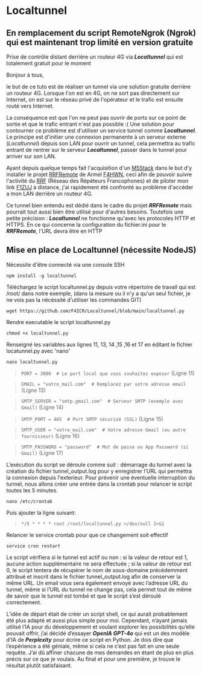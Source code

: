 # Localtunnel
## En remplacement du script RemoteNgrok (Ngrok) qui est maintenant trop limité en version gratuite

Prise de contrôle distant derrière un routeur 4G via ***Localtunnel*** qui est totalement gratuit pour le moment

Bonjour à tous,

le but de ce tuto est de réaliser un tunnel via une solution gratuite derrière un routeur 4G. Lorsque l'on est en 4G, on ne sort pas directement sur Internet, on est sur le réseau privé de l'opérateur et le trafic est ensuite routé vers Internet.

La conséquence est que l'on ne peut pas ouvrir de ports sur ce point de sortie et que le trafic entrant n'est pas possible :( Une solution pour contourner ce problème est d'utiliser un service tunnel comme ***Localtunnel***. Le principe est d'initier une connexion permanente à un serveur externe (_Localtunnel_) depuis son LAN pour ouvrir un tunnel, cela permettra au trafic entrant de rentrer sur le serveur ***Localtunnel***, passer dans le tunnel pour arriver sur son LAN.

Ayant depuis quelque temps fait l'acquisition d'un [M5Stack](https://m5stack.com/) dans le but d'y installer le projet [RRFRemote](https://github.com/armel/RRFRemote) de Armel [F4HWN](https://www.qrz.com/db/F4HWN), ceci afin de pouvoir suivre l'activité du [RRF](http://rrf4.f5nlg.ovh:82/) (Réseau des Répéteurs Francophones) et de piloter mon link [F1ZUJ](https://www.qrz.com/db/F1ZUJ) à distance, j'ai rapidement été confronté au problème d'accéder a mon LAN derrière un routeur 4G.

Ce tunnel bien entendu est dédié dans le cadre du projet ***RRFRemote*** mais pourrait tout aussi bien être utilisé pour d'autres besoins.
Toutefois une petite précision : ***Localtunnel*** ne fonctionne qu'avec les protocoles HTTP et HTTPS. 
En ce qui concerne la configuration du fichier.ini pour le ***RRFRemote***, l'URL devra être en HTTP

## Mise en place de Localtunnel (nécessite NodeJS) 
Nécessite d'être connecté via une console SSH

`npm install -g localtunnel`

Téléchargez le script localtunnel.py depuis votre répertoire de travail qui est /root/ dans notre exemple, (dans la mesure ou il n'y a qu'un seul fichier, je ne vois pas la nécéssité d'utiliser les commandes GIT)

`wget https://github.com/F4ICR/Localtunnel/blob/main/localtunnel.py`

Rendre executable le script localtunnel.py

`chmod +x localtunnel.py`

Renseigné les variables aux lignes 11, 13, 14 ,15 ,16 et 17 en éditant le fichier locatunnel.py avec 'nano'

`nano localtunnel.py`

> `PORT = 3000  # Le port local que vous souhaitez exposer` (Ligne 11)

> `EMAIL = "votre_mail.com"  # Remplacez par votre adresse email` (Ligne 13)
 
> `SMTP_SERVER = "smtp.gmail.com"  # Serveur SMTP (exemple avec Gmail)` (Ligne 14)

> `SMTP_PORT = 465  # Port SMTP sécurisé (SSL)` (Ligne 15)

> `SMTP_USER = "votre_mail.com"  # Votre adresse Gmail (ou autre fournisseur)` (Ligne 16)

> `SMTP_PASSWORD = "password"  # Mot de passe ou App Password (si Gmail)` (Ligne 17)

L’exécution du script se déroule comme suit : démarrage du tunnel avec la création du fichier tunnel_output.log pour y enregistrer l’URL qui permettra la connexion depuis l'exterieur. Pour prévenir une éventuelle interruption du tunnel, nous allons créer une entrée dans la crontab pour relancer le script toutes les 5 minutes.

`nano /etc/crontab`

Puis ajouter la ligne suivant:

> `*/5 * * * * root /root/localtunnel.py >/dev/null 2>&1`

Relancer le service crontab pour que ce changement soit effectif

`service cron restart`

Le script vérifiera si le tunnel est actif ou non : si la valeur de retour est 1, aucune action supplémentaire ne sera effectuée ; si la valeur de retour est 0, le script tentera de récupérer le nom de sous-domaine précédemment attribué et inscrit dans le fichier tunnel_output.log afin de conserver la même URL.
Un email vous sera également envoyé avec l’adresse URL du tunnel, même si l’URL du tunnel ne change pas, cela permet tout de même de savoir que le tunnel est tombé et que le script s’est déroulé correctement.

L’idée de départ était de créer un script shell, ce qui aurait probablement été plus adapté et aussi plus simple pour moi. Cependant, n’ayant jamais utilisé l’IA pour du développement et voulant explorer les possibilités qu’elle pouvait offrir, j’ai décidé d’essayer ***OpenIA GPT-4o*** qui est un des modèle d'IA de ***Perplexity*** pour écrire ce script en Python.
Je dois dire que l’expérience a été géniale, même si cela ne c’est pas fait en une seule requête. J’ai dû affiner chacune de mes demandes en étant de plus en plus précis sur ce que je voulais. Au final et pour une première, je trouve le résultat plutôt satisfaisant.
